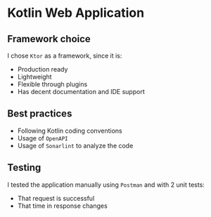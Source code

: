 # Kotlin Web Application

## Framework choice

I chose `Ktor` as a framework, since it is:

- Production ready
- Lightweight
- Flexible through plugins
- Has decent documentation and IDE support

## Best practices

- Following Kotlin coding conventions
- Usage of `OpenAPI`
- Usage of `Sonarlint` to analyze the code

## Testing

I tested the application manually using `Postman` and with 2 unit tests:

- That request is successful
- That time in response changes

